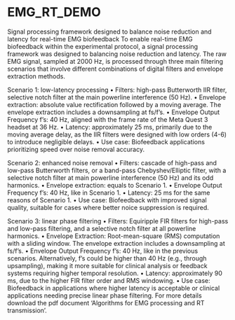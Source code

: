 # EMG_RT_DEMO
Signal processing framework designed to balance noise reduction and latency for real-time EMG biofeedback
To enable real-time EMG biofeedback within the experimental protocol, a signal processing framework was designed to balancing noise reduction and latency. The raw EMG signal, sampled at 2000 Hz, is processed through three main filtering scenarios that involve different combinations of digital filters and envelope extraction methods.

Scenario 1: low-latency processing
•	Filters: high-pass Butterworth IIR filter, selective notch filter at the main powerline interference (50 Hz).
•	Envelope extraction: absolute value rectification followed by a moving average. The envelope extraction includes a downsampling at fs/f’s. 
•	Envelope Output Frequency f’s: 40 Hz, aligned with the frame rate of the Meta Quest 3 headset at 36 Hz.
•	Latency: approximately 25 ms, primarily due to the moving average delay, as the IIR filters were designed with low orders (4-6) to introduce negligible delays.
•	Use case: Biofeedback applications prioritizing speed over noise removal accuracy.

Scenario 2: enhanced noise removal
•	Filters: cascade of high-pass and low-pass Butterworth filters, or a band-pass Chebyshev/Elliptic filter, with a selective notch filter at main powerline interference (50 Hz) and its odd harmonics.
•	Envelope extraction: equals to Scenario 1.
•	Envelope Output Frequency f’s: 40 Hz, like in Scenario 1.
•	Latency: 25 ms for the same reasons of Scenario 1.
•	Use case: Biofeedback with improved signal quality, suitable for cases where better noice suppression is required.

Scenario 3: linear phase filtering
•	Filters: Equiripple FIR filters for high-pass and low-pass filtering, and a selective notch filter at all powerline harmonics.
•	Envelope Extraction: Root-mean-square (RMS) computation with a sliding window. The envelope extraction includes a downsampling at fs/f’s. 
•	Envelope Output Frequency f’s: 40 Hz, like in the previous scenarios. Alternatively, f’s could be higher than 40 Hz (e.g., through upsampling), making it more suitable for clinical analysis or feedback systems requiring higher temporal resolution.
•	Latency: approximately 90 ms, due to the higher FIR filter order and RMS windowing.
•	Use case: Biofeedback in applications where higher latency is acceptable or clinical applications needing precise linear phase filtering.
For more details download the pdf document ‘Algorithms for EMG processing and RT transmission’.
